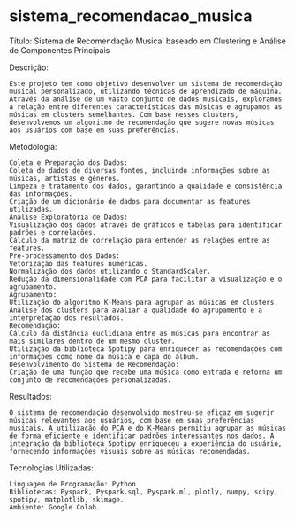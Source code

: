 # sistema_recomendacao_musica
Título: Sistema de Recomendação Musical baseado em Clustering e Análise de Componentes Principais

Descrição:

    Este projeto tem como objetivo desenvolver um sistema de recomendação musical personalizado, utilizando técnicas de aprendizado de máquina. Através da análise de um vasto conjunto de dados musicais, exploramos a relação entre diferentes características das músicas e agrupamos as músicas em clusters semelhantes. Com base nesses clusters, desenvolvemos um algoritmo de recomendação que sugere novas músicas aos usuários com base em suas preferências.

Metodologia:

    Coleta e Preparação dos Dados:
    Coleta de dados de diversas fontes, incluindo informações sobre as músicas, artistas e gêneros.
    Limpeza e tratamento dos dados, garantindo a qualidade e consistência das informações.
    Criação de um dicionário de dados para documentar as features utilizadas.
    Análise Exploratória de Dados:
    Visualização dos dados através de gráficos e tabelas para identificar padrões e correlações.
    Cálculo da matriz de correlação para entender as relações entre as features.
    Pré-processamento dos Dados:
    Vetorização das features numéricas.
    Normalização dos dados utilizando o StandardScaler.
    Redução da dimensionalidade com PCA para facilitar a visualização e o agrupamento.
    Agrupamento:
    Utilização do algoritmo K-Means para agrupar as músicas em clusters.
    Análise dos clusters para avaliar a qualidade do agrupamento e a interpretação dos resultados.
    Recomendação:
    Cálculo da distância euclidiana entre as músicas para encontrar as mais similares dentro de um mesmo cluster.
    Utilização da biblioteca Spotipy para enriquecer as recomendações com informações como nome da música e capa do álbum.
    Desenvolvimento do Sistema de Recomendação:
    Criação de uma função que recebe uma música como entrada e retorna um conjunto de recomendações personalizadas.

Resultados:

    O sistema de recomendação desenvolvido mostrou-se eficaz em sugerir músicas relevantes aos usuários, com base em suas preferências musicais. A utilização do PCA e do K-Means permitiu agrupar as músicas de forma eficiente e identificar padrões interessantes nos dados. A integração da biblioteca Spotipy enriqueceu a experiência do usuário, fornecendo informações visuais sobre as músicas recomendadas.

Tecnologias Utilizadas:

    Linguagem de Programação: Python
    Bibliotecas: Pyspark, Pyspark.sql, Pyspark.ml, plotly, numpy, scipy, spotipy, matplotlib, skimage.
    Ambiente: Google Colab.